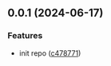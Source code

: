 ## 0.0.1 (2024-06-17)


### Features

* init repo ([c478771](https://github.com/varletjs/varlet-icons-library-starter/commit/c4787714c90fe6869885832d79262862ae0cc2eb))



